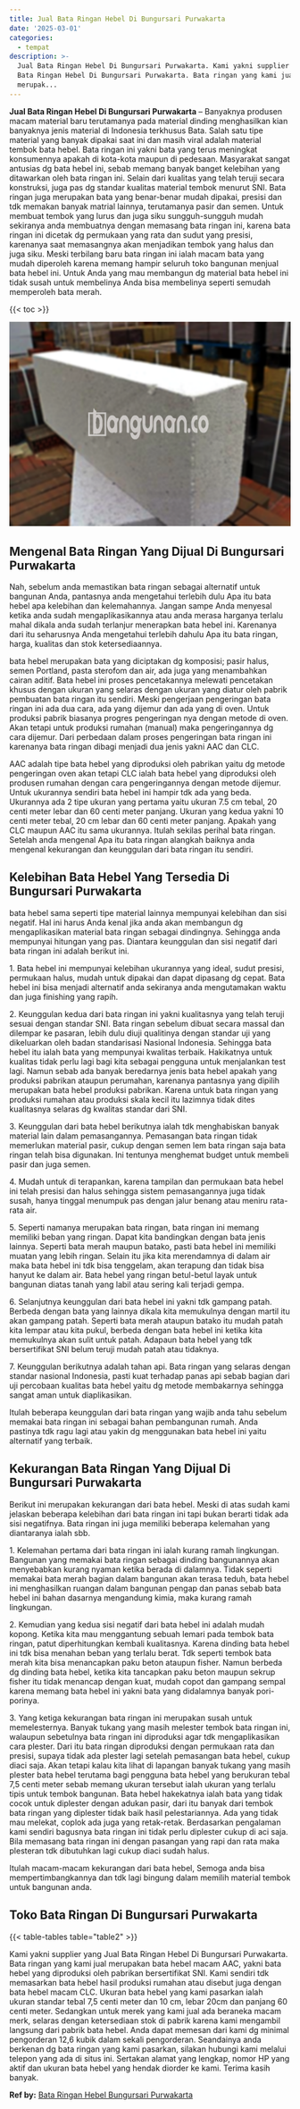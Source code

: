 ```yaml
---
title: Jual Bata Ringan Hebel Di Bungursari Purwakarta
date: '2025-03-01'
categories:
  - tempat
description: >-
  Jual Bata Ringan Hebel Di Bungursari Purwakarta. Kami yakni supplier yang Jual
  Bata Ringan Hebel Di Bungursari Purwakarta. Bata ringan yang kami jual
  merupak...
---
```


**Jual Bata Ringan Hebel Di Bungursari Purwakarta** – Banyaknya produsen macam material baru terutamanya pada material dinding menghasilkan kian banyaknya jenis material di Indonesia terkhusus Bata. Salah satu tipe material yang banyak dipakai saat ini dan masih viral adalah material tembok bata hebel. Bata ringan ini yakni bata yang terus meningkat konsumennya apakah di kota-kota maupun di pedesaan. Masyarakat sangat antusias dg bata hebel ini, sebab memang banyak banget kelebihan yang ditawarkan oleh bata ringan ini. Selain dari kualitas yang telah teruji secara konstruksi, juga pas dg standar kualitas material tembok menurut SNI. Bata ringan juga merupakan bata yang benar-benar mudah dipakai, presisi dan tdk memakan banyak matrial lainnya, terutamanya pasir dan semen. Untuk membuat tembok yang lurus dan juga siku sungguh-sungguh mudah sekiranya anda membuatnya dengan memasang bata ringan ini, karena bata ringan ini dicetak dg permukaan yang rata dan sudut yang presisi, karenanya saat memasangnya akan menjadikan tembok yang halus dan juga siku. Meski terbilang baru bata ringan ini ialah macam bata yang mudah diperoleh karena memang hampir seluruh toko bangunan menjual bata hebel ini. Untuk Anda yang mau membangun dg material bata hebel ini tidak susah untuk membelinya Anda bisa membelinya seperti semudah memperoleh bata merah.

{{< toc >}}

![Jual Bata Ringan Hebel Di Bungursari Purwakarta](/images/jual-hebel-murah-30.png)

## Mengenal Bata Ringan Yang Dijual Di Bungursari Purwakarta

Nah, sebelum anda memastikan bata ringan sebagai alternatif untuk bangunan Anda, pantasnya anda mengetahui terlebih dulu Apa itu bata hebel apa kelebihan dan kelemahannya. Jangan sampe Anda menyesal ketika anda sudah mengaplikasikannya atau anda merasa harganya terlalu mahal dikala anda sudah terlanjur menerapkan bata hebel ini. Karenanya dari itu seharusnya Anda mengetahui terlebih dahulu Apa itu bata ringan, harga, kualitas dan stok ketersediaannya.

bata hebel merupakan bata yang diciptakan dg komposisi; pasir halus, semen Portland, pasta sterofom dan air, ada juga yang menambahkan cairan aditif. Bata hebel ini proses pencetakannya melewati pencetakan khusus dengan ukuran yang selaras dengan ukuran yang diatur oleh pabrik pembuatan bata ringan itu sendiri. Meski pengerjaan pengeringan bata ringan ini ada dua cara, ada yang dijemur dan ada yang di oven. Untuk produksi pabrik biasanya progres pengeringan nya dengan metode di oven. Akan tetapi untuk produksi rumahan (manual) maka pengeringannya dg cara dijemur. Dari perbedaan dalam proses pengeringan bata ringan ini karenanya bata ringan dibagi menjadi dua jenis yakni AAC dan CLC.

AAC adalah tipe bata hebel yang diproduksi oleh pabrikan yaitu dg metode pengeringan oven akan tetapi CLC ialah bata hebel yang diproduksi oleh produsen rumahan dengan cara pengeringannya dengan metode dijemur. Untuk ukurannya sendiri bata hebel ini hampir tdk ada yang beda. Ukurannya ada 2 tipe ukuran yang pertama yaitu ukuran 7.5 cm tebal, 20 centi meter lebar dan 60 centi meter panjang. Ukuran yang kedua yakni 10 centi meter tebal, 20 cm lebar dan 60 centi meter panjang. Apakah yang CLC maupun AAC itu sama ukurannya. Itulah sekilas perihal bata ringan. Setelah anda mengenal Apa itu bata ringan alangkah baiknya anda mengenal kekurangan dan keunggulan dari bata ringan itu sendiri.

## Kelebihan Bata Hebel Yang Tersedia Di Bungursari Purwakarta

bata hebel sama seperti tipe material lainnya mempunyai kelebihan dan sisi negatif. Hal ini harus Anda kenal jika anda akan membangun dg mengaplikasikan material bata ringan sebagai dindingnya. Sehingga anda mempunyai hitungan yang pas. Diantara keunggulan dan sisi negatif dari bata ringan ini adalah berikut ini.

1\. Bata hebel ini mempunyai kelebihan ukurannya yang ideal, sudut presisi, permukaan halus, mudah untuk dipakai dan dapat dipasang dg cepat. Bata hebel ini bisa menjadi alternatif anda sekiranya anda mengutamakan waktu dan juga finishing yang rapih.

2\. Keunggulan kedua dari bata ringan ini yakni kualitasnya yang telah teruji sesuai dengan standar SNI. Bata ringan sebelum dibuat secara massal dan dilempar ke pasaran, lebih dulu diuji qualitinya dengan standar uji yang dikeluarkan oleh badan standarisasi Nasional Indonesia. Sehingga bata hebel itu ialah bata yang mempunyai kwalitas terbaik. Hakikatnya untuk kualitas tidak perlu lagi bagi kita sebagai pengguna untuk menjalankan test lagi. Namun sebab ada banyak beredarnya jenis bata hebel apakah yang produksi pabrikan ataupun perumahan, karenanya pantasnya yang dipilih merupakan bata hebel produksi pabrikan. Karena untuk bata ringan yang produksi rumahan atau produksi skala kecil itu lazimnya tidak dites kualitasnya selaras dg kwalitas standar dari SNI.

3\. Keunggulan dari bata hebel berikutnya ialah tdk menghabiskan banyak material lain dalam pemasangannya. Pemasangan bata ringan tidak memerlukan material pasir, cukup dengan semen lem bata ringan saja bata ringan telah bisa digunakan. Ini tentunya menghemat budget untuk membeli pasir dan juga semen.

4\. Mudah untuk di terapankan, karena tampilan dan permukaan bata hebel ini telah presisi dan halus sehingga sistem pemasangannya juga tidak susah, hanya tinggal menumpuk pas dengan jalur benang atau meniru rata-rata air.

5\. Seperti namanya merupakan bata ringan, bata ringan ini memang memiliki beban yang ringan. Dapat kita bandingkan dengan bata jenis lainnya. Seperti bata merah maupun batako, pasti bata hebel ini memiliki muatan yang lebih ringan. Selain itu jika kita merendamnya di dalam air maka bata hebel ini tdk bisa tenggelam, akan terapung dan tidak bisa hanyut ke dalam air. Bata hebel yang ringan betul-betul layak untuk bangunan diatas tanah yang labil atau sering kali terjadi gempa.

6\. Selanjutnya keunggulan dari bata hebel ini yakni tdk gampang patah. Berbeda dengan bata yang lainnya dikala kita memukulnya dengan martil itu akan gampang patah. Seperti bata merah ataupun batako itu mudah patah kita lempar atau kita pukul, berbeda dengan bata hebel ini ketika kita memukulnya akan sulit untuk patah. Adapaun bata hebel yang tdk bersertifikat SNI belum teruji mudah patah atau tidaknya.

7\. Keunggulan berikutnya adalah tahan api. Bata ringan yang selaras dengan standar nasional Indonesia, pasti kuat terhadap panas api sebab bagian dari uji percobaan kualitas bata hebel yaitu dg metode membakarnya sehingga sangat aman untuk diaplikasikan.

Itulah beberapa keunggulan dari bata ringan yang wajib anda tahu sebelum memakai bata ringan ini sebagai bahan pembangunan rumah. Anda pastinya tdk ragu lagi atau yakin dg menggunakan bata hebel ini yaitu alternatif yang terbaik.

## Kekurangan Bata Ringan Yang Dijual Di Bungursari Purwakarta

Berikut ini merupakan kekurangan dari bata hebel. Meski di atas sudah kami jelaskan beberapa kelebihan dari bata ringan ini tapi bukan berarti tidak ada sisi negatifnya. Bata ringan ini juga memiliki beberapa kelemahan yang diantaranya ialah sbb.

1\. Kelemahan pertama dari bata ringan ini ialah kurang ramah lingkungan. Bangunan yang memakai bata ringan sebagai dinding bangunannya akan menyebabkan kurang nyaman ketika berada di dalamnya. Tidak seperti memakai bata merah bagian dalam bangunan akan terasa teduh, bata hebel ini menghasilkan ruangan dalam bangunan pengap dan panas sebab bata hebel ini bahan dasarnya mengandung kimia, maka kurang ramah lingkungan.

2\. Kemudian yang kedua sisi negatif dari bata hebel ini adalah mudah kopong. Ketika kita mau menggantung sebuah lemari pada tembok bata ringan, patut diperhitungkan kembali kualitasnya. Karena dinding bata hebel ini tdk bisa menahan beban yang terlalu berat. Tdk seperti tembok bata merah kita bisa menancapkan paku beton ataupun fisher. Namun berbeda dg dinding bata hebel, ketika kita tancapkan paku beton maupun sekrup fisher itu tidak menancap dengan kuat, mudah copot dan gampang sempal karena memang bata hebel ini yakni bata yang didalamnya banyak pori-porinya.

3\. Yang ketiga kekurangan bata ringan ini merupakan susah untuk memelesternya. Banyak tukang yang masih melester tembok bata ringan ini, walaupun sebetulnya bata ringan ini diproduksi agar tdk mengaplikasikan cara plester. Dari itu bata ringan diproduksi dengan permukaan rata dan presisi, supaya tidak ada plester lagi setelah pemasangan bata hebel, cukup diaci saja. Akan tetapi kalau kita lihat di lapangan banyak tukang yang masih plester bata hebel terutama bagi pengguna bata hebel yang berukuran tebal 7,5 centi meter sebab memang ukuran tersebut ialah ukuran yang terlalu tipis untuk tembok bangunan. Bata hebel hakekatnya ialah bata yang tidak cocok untuk diplester dengan adukan pasir, dari itu banyak dari tembok bata ringan yang diplester tidak baik hasil pelestariannya. Ada yang tidak mau melekat, coplok ada juga yang retak-retak. Berdasarkan pengalaman kami sendiri bagusnya bata ringan ini tidak perlu diplester cukup di aci saja. Bila memasang bata ringan ini dengan pasangan yang rapi dan rata maka plesteran tdk dibutuhkan lagi cukup diaci sudah halus.

Itulah macam-macam kekurangan dari bata hebel, Semoga anda bisa mempertimbangkannya dan tdk lagi bingung dalam memilih material tembok untuk bangunan anda.

## Toko Bata Ringan Di Bungursari Purwakarta

{{< table-tables table="table2" >}}

Kami yakni supplier yang Jual Bata Ringan Hebel Di Bungursari Purwakarta. Bata ringan yang kami jual merupakan bata hebel macam AAC, yakni bata hebel yang diproduksi oleh pabrikan bersertifikat SNI. Kami sendiri tdk memasarkan bata hebel hasil produksi rumahan atau disebut juga dengan bata hebel macam CLC. Ukuran bata hebel yang kami pasarkan ialah ukuran standar tebal 7,5 centi meter dan 10 cm, lebar 20cm dan panjang 60 centi meter. Sedangkan untuk merek yang kami jual ada beraneka macam merk, selaras dengan ketersediaan stok di pabrik karena kami mengambil langsung dari pabrik bata hebel. Anda dapat memesan dari kami dg minimal pengorderan 12,6 kubik dalam sekali pengorderan. Seandainya anda berkenan dg bata ringan yang kami pasarkan, silakan hubungi kami melalui telepon yang ada di situs ini. Sertakan alamat yang lengkap, nomor HP yang aktif dan ukuran bata hebel yang hendak diorder ke kami. Terima kasih banyak.

**Ref by:** [Bata Ringan Hebel Bungursari Purwakarta](https://id.wikipedia.org/wiki/Bata)
